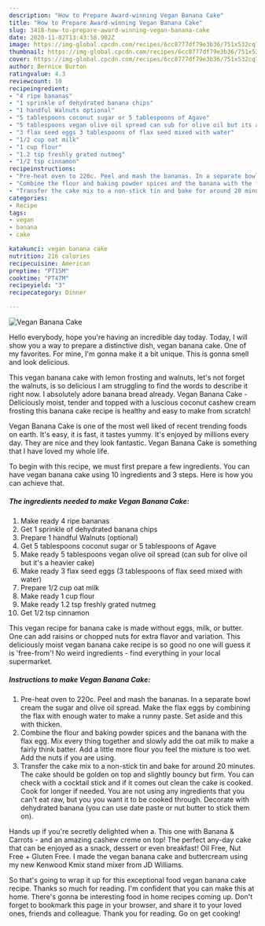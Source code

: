```yaml
---
description: "How to Prepare Award-winning Vegan Banana Cake"
title: "How to Prepare Award-winning Vegan Banana Cake"
slug: 3418-how-to-prepare-award-winning-vegan-banana-cake
date: 2020-11-02T13:43:58.902Z
image: https://img-global.cpcdn.com/recipes/6cc8777df79e3b36/751x532cq70/vegan-banana-cake-recipe-main-photo.jpg
thumbnail: https://img-global.cpcdn.com/recipes/6cc8777df79e3b36/751x532cq70/vegan-banana-cake-recipe-main-photo.jpg
cover: https://img-global.cpcdn.com/recipes/6cc8777df79e3b36/751x532cq70/vegan-banana-cake-recipe-main-photo.jpg
author: Bernice Burton
ratingvalue: 4.3
reviewcount: 10
recipeingredient:
- "4 ripe bananas"
- "1 sprinkle of dehydrated banana chips"
- "1 handful Walnuts optional"
- "5 tablespoons coconut sugar or 5 tablespoons of Agave"
- "5 tablespoons vegan olive oil spread can sub for olive oil but its a heavier cake"
- "3 flax seed eggs 3 tablespoons of flax seed mixed with water"
- "1/2 cup oat milk"
- "1 cup flour"
- "1.2 tsp freshly grated nutmeg"
- "1/2 tsp cinnamon"
recipeinstructions:
- "Pre-heat oven to 220c. Peel and mash the bananas. In a separate bowl cream the sugar and olive oil spread. Make the flax eggs by combining the flax with enough water to make a runny paste. Set aside and this with thicken."
- "Combine the flour and baking powder spices and the banana with the flax egg. Mix every thing together and slowly add the oat milk to make a fairly think batter. Add a little more flour you feel the mixture is too wet. Add the nuts if you are using."
- "Transfer the cake mix to a non-stick tin and bake for around 20 minutes. The cake should be golden on top and slightly bouncy but firm. You can check with a cocktail stick and if it comes out clean the cake is cooked. Cook for longer if needed. You are not using any ingredients that you can&#39;t eat raw, but you you want it to be cooked through. Decorate with dehydrated banana (you can use date paste or nut butter to stick them on)."
categories:
- Recipe
tags:
- vegan
- banana
- cake

katakunci: vegan banana cake 
nutrition: 216 calories
recipecuisine: American
preptime: "PT15M"
cooktime: "PT47M"
recipeyield: "3"
recipecategory: Dinner

---
```



![Vegan Banana Cake](https://img-global.cpcdn.com/recipes/6cc8777df79e3b36/751x532cq70/vegan-banana-cake-recipe-main-photo.jpg)

Hello everybody, hope you're having an incredible day today. Today, I will show you a way to prepare a distinctive dish, vegan banana cake. One of my favorites. For mine, I'm gonna make it a bit unique. This is gonna smell and look delicious.

This vegan banana cake with lemon frosting and walnuts, let&#39;s not forget the walnuts, is so delicious I am struggling to find the words to describe it right now. I absolutely adore banana bread already. Vegan Banana Cake - Deliciously moist, tender and topped with a luscious coconut cashew cream frosting this banana cake recipe is healthy and easy to make from scratch!

Vegan Banana Cake is one of the most well liked of recent trending foods on earth. It's easy, it is fast, it tastes yummy. It's enjoyed by millions every day. They are nice and they look fantastic. Vegan Banana Cake is something that I have loved my whole life.


To begin with this recipe, we must first prepare a few ingredients. You can have vegan banana cake using 10 ingredients and 3 steps. Here is how you can achieve that.

<!--inarticleads1-->

##### The ingredients needed to make Vegan Banana Cake:

1. Make ready 4 ripe bananas
1. Get 1 sprinkle of dehydrated banana chips
1. Prepare 1 handful Walnuts (optional)
1. Get 5 tablespoons coconut sugar or 5 tablespoons of Agave
1. Make ready 5 tablespoons vegan olive oil spread (can sub for olive oil but it&#39;s a heavier cake)
1. Make ready 3 flax seed eggs (3 tablespoons of flax seed mixed with water)
1. Prepare 1/2 cup oat milk
1. Make ready 1 cup flour
1. Make ready 1.2 tsp freshly grated nutmeg
1. Get 1/2 tsp cinnamon


This vegan recipe for banana cake is made without eggs, milk, or butter. One can add raisins or chopped nuts for extra flavor and variation. This deliciously moist vegan banana cake recipe is so good no one will guess it is &#39;free-from&#39;! No weird ingredients - find everything in your local supermarket. 

<!--inarticleads2-->

##### Instructions to make Vegan Banana Cake:

1. Pre-heat oven to 220c. Peel and mash the bananas. In a separate bowl cream the sugar and olive oil spread. Make the flax eggs by combining the flax with enough water to make a runny paste. Set aside and this with thicken.
1. Combine the flour and baking powder spices and the banana with the flax egg. Mix every thing together and slowly add the oat milk to make a fairly think batter. Add a little more flour you feel the mixture is too wet. Add the nuts if you are using.
1. Transfer the cake mix to a non-stick tin and bake for around 20 minutes. The cake should be golden on top and slightly bouncy but firm. You can check with a cocktail stick and if it comes out clean the cake is cooked. Cook for longer if needed. You are not using any ingredients that you can&#39;t eat raw, but you you want it to be cooked through. Decorate with dehydrated banana (you can use date paste or nut butter to stick them on).


Hands up if you&#39;re secretly delighted when a. This one with Banana &amp; Carrots - and an amazing cashew creme on top! The perfect any-day cake that can be enjoyed as a snack, dessert or even breakfast! Oil Free, Nut Free + Gluten Free. I made the vegan banana cake and buttercream using my new Kenwood Kmix stand mixer from JD Williams. 

So that's going to wrap it up for this exceptional food vegan banana cake recipe. Thanks so much for reading. I'm confident that you can make this at home. There's gonna be interesting food in home recipes coming up. Don't forget to bookmark this page in your browser, and share it to your loved ones, friends and colleague. Thank you for reading. Go on get cooking!
